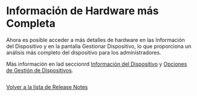 # Información de Hardware más Completa

Ahora es posible acceder a más detalles de hardware en las Información del Dispositivo y en la pantalla Gestionar Dispositivo, lo que proporciona un análisis más completo del dispositivo para los administradores.

Más información en lad seccionrd [Información del Dispositivo](../../portal/dispositivos/lista-de-dispositivos/opciones-de-administracion-de-dispositivos.md) y [Opciones de Gestión de Dispositivos](../../portal/dispositivos/lista-de-dispositivos/opciones-de-administracion-de-dispositivos-1.md).

<figure><img src="../../../.gitbook/assets/image (207).png" alt=""><figcaption></figcaption></figure>

[Volver a la lista de Release Notes](./)
